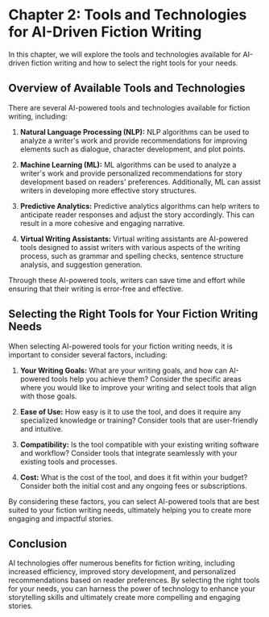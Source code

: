 Chapter 2: Tools and Technologies for AI-Driven Fiction Writing
===============================================================

In this chapter, we will explore the tools and technologies available for AI-driven fiction writing and how to select the right tools for your needs.

Overview of Available Tools and Technologies
--------------------------------------------

There are several AI-powered tools and technologies available for fiction writing, including:

1. **Natural Language Processing (NLP):** NLP algorithms can be used to analyze a writer's work and provide recommendations for improving elements such as dialogue, character development, and plot points.

2. **Machine Learning (ML):** ML algorithms can be used to analyze a writer's work and provide personalized recommendations for story development based on readers' preferences. Additionally, ML can assist writers in developing more effective story structures.

3. **Predictive Analytics:** Predictive analytics algorithms can help writers to anticipate reader responses and adjust the story accordingly. This can result in a more cohesive and engaging narrative.

4. **Virtual Writing Assistants:** Virtual writing assistants are AI-powered tools designed to assist writers with various aspects of the writing process, such as grammar and spelling checks, sentence structure analysis, and suggestion generation.

Through these AI-powered tools, writers can save time and effort while ensuring that their writing is error-free and effective.

Selecting the Right Tools for Your Fiction Writing Needs
--------------------------------------------------------

When selecting AI-powered tools for your fiction writing needs, it is important to consider several factors, including:

1. **Your Writing Goals:** What are your writing goals, and how can AI-powered tools help you achieve them? Consider the specific areas where you would like to improve your writing and select tools that align with those goals.

2. **Ease of Use:** How easy is it to use the tool, and does it require any specialized knowledge or training? Consider tools that are user-friendly and intuitive.

3. **Compatibility:** Is the tool compatible with your existing writing software and workflow? Consider tools that integrate seamlessly with your existing tools and processes.

4. **Cost:** What is the cost of the tool, and does it fit within your budget? Consider both the initial cost and any ongoing fees or subscriptions.

By considering these factors, you can select AI-powered tools that are best suited to your fiction writing needs, ultimately helping you to create more engaging and impactful stories.

Conclusion
----------

AI technologies offer numerous benefits for fiction writing, including increased efficiency, improved story development, and personalized recommendations based on reader preferences. By selecting the right tools for your needs, you can harness the power of technology to enhance your storytelling skills and ultimately create more compelling and engaging stories.

